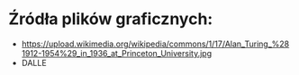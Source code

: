 # Źródła plików graficznych:
- https://upload.wikimedia.org/wikipedia/commons/1/17/Alan_Turing_%281912-1954%29_in_1936_at_Princeton_University.jpg
- DALLE